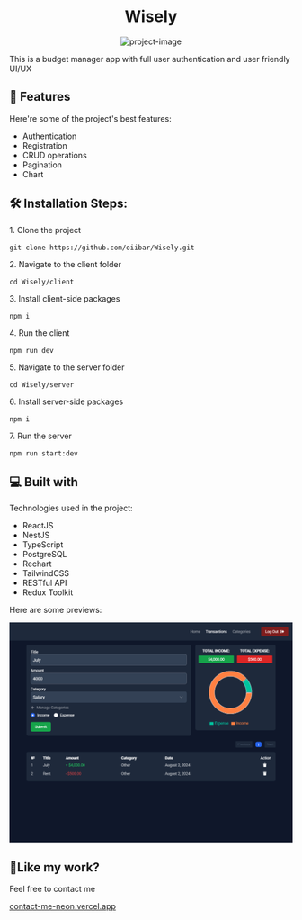 <h1 align="center" id="title">Wisely</h1>

<p align="center"><img src="https://socialify.git.ci/oiibar/Wisely/image?language=1&amp;name=1&amp;owner=1&amp;pattern=Solid&amp;theme=Light" alt="project-image"></p>

<p id="description">This is a budget manager app with full user authentication and user friendly UI/UX</p>

  
  
<h2>🧐 Features</h2>

Here're some of the project's best features:

*   Authentication
*   Registration
*   CRUD operations
*   Pagination
*   Chart

<h2>🛠️ Installation Steps:</h2>

<p>1. Clone the project</p>

```
git clone https://github.com/oiibar/Wisely.git
```

<p>2. Navigate to the client folder</p>

```
cd Wisely/client
```

<p>3. Install client-side packages</p>

```
npm i
```

<p>4. Run the client</p>

```
npm run dev
```

<p>5. Navigate to the server folder</p>

```
cd Wisely/server
```

<p>6. Install server-side packages</p>

```
npm i
```

<p>7. Run the server</p>

```
npm run start:dev
```

  
<h2>💻 Built with</h2>

Technologies used in the project:

*   ReactJS
*   NestJS
*   TypeScript
*   PostgreSQL
*   Rechart
*   TailwindCSS
*   RESTful API
*   Redux Toolkit

<p>Here are some previews: </p>

<img src="./wisely.png" alt="Screenshot">

<h2>💖Like my work?</h2>

Feel free to contact me<p><a href="contact-me-neon.vercel.app">contact-me-neon.vercel.app</a></p>
